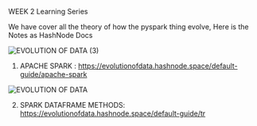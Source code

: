 WEEK 2 Learning Series

We have cover all the theory of how the pyspark thing evolve, Here is the Notes as HashNode Docs

![EVOLUTION OF DATA (3)](https://github.com/user-attachments/assets/0f1cf8bd-2821-4860-a51b-6a9289f9d5be)

1. APACHE SPARK : https://evolutionofdata.hashnode.space/default-guide/apache-spark
   
![EVOLUTION OF DATA](https://github.com/user-attachments/assets/43b5665b-82c0-4a1f-8f77-8c710cf84fda)

2. SPARK DATAFRAME METHODS: https://evolutionofdata.hashnode.space/default-guide/tr

